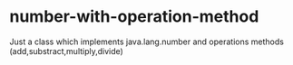 # number-with-operation-method
Just a class which implements java.lang.number and operations methods (add,substract,multiply,divide)
